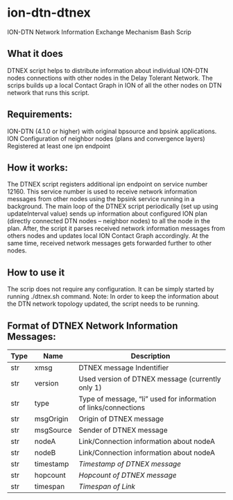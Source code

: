 # ion-dtn-dtnex
ION-DTN Network Information Exchange Mechanism Bash Scrip

## What it does
DTNEX script helps to distribute information about individual ION-DTN nodes connections with other nodes in the Delay Tolerant Network. The scrips builds up a local Contact Graph in ION of all the other nodes on DTN network that runs this script. 

## Requirements:
ION-DTN (4.1.0 or higher) with original bpsource and bpsink applications.
ION Configuration of neighbor nodes (plans and convergence layers)
Registered at least one ipn endpoint

## How it works:
The DTNEX script registers additional ipn endpoint on service number 12160. This service number is used to receive network information messages from other nodes using the bpsink service running in a background. The main loop of the DTNEX script periodically (set up using updateInterval value) sends up information about configured ION plan (directly connected DTN nodes – neighbor nodes) to all the node in the plan. After, the script it parses received network information messages from others nodes and updates local ION Contact Graph accordingly. At the same time, received network messages gets forwarded further to other nodes.

## How to use it
The scrip does not require any configuration. It can be simply started by running ./dtnex.sh command. Note: In order to keep the information about the DTN network topology updated, the script needs to be running.

## Format of DTNEX Network Information Messages:
| Type | Name | Description |
| --- | --- | --- |
| str | xmsg | DTNEX message Indentifier |
| str | version | Used version of DTNEX message (currently only 1)|
| str | type | Type of message, “li” used for information of links/connections |
| str | msgOrigin | Origin of DTNEX message |
| str | msgSource | Sender of DTNEX message |
| str | nodeA | Link/Connection information about nodeA |
| str | nodeB |  Link/Connection information about nodeA |
| str | timestamp | *Timestamp of DTNEX message* |
| str | hopcount | *Hopcount of DTNEX message* |
| str | timespan | *Timespan of Link* |
